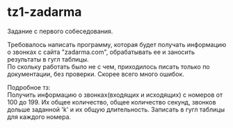 # tz1-zadarma

Задание с первого собеседования.  
  
Требовалось написать программу, которая будет получать информацию о звонках с сайта "zadarma.com", обрабатывать ее и заносить результаты в гугл таблицы.  
По скольку работать было не с чем, приходилось писать только по документации, без проверки. Скорее всего много ошибок.  
    
Подробное тз:  
Получить информацию о звонках(входящих и исходящих) с номеров от 100 до 199. Их общее количество, общее количество секунд, звонков дольше заданной 'k' и их общую длительность. Записать в гугл таблицы для каждого номера.  

